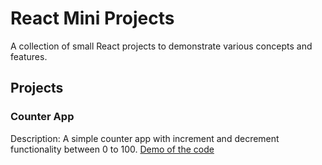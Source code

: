 # React Mini Projects

A collection of small React projects to demonstrate various concepts and features.

## Projects

### Counter App
Description: A simple counter app with increment and decrement functionality between 0 to 100.
[Demo of the code](../../tree/projects/Counter)



